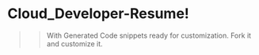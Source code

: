 # Cloud_Developer-Resume!
>> With Generated Code snippets ready for customization. Fork it and customize it. 

